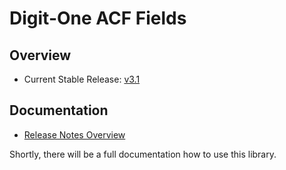 # Digit-One ACF Fields

## Overview

* Current Stable Release: [v3.1]

## Documentation

* [Release Notes Overview](./docs/release-notes/Index.md)

Shortly, there will be a full documentation how to use this library.

[v3.1]: https://github.com/digit-one-dev/d1-acf-fields/releases/tag/v3.1
